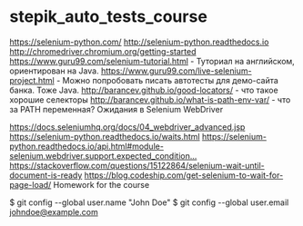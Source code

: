 # stepik_auto_tests_course
https://selenium-python.com/
http://selenium-python.readthedocs.io
http://chromedriver.chromium.org/getting-started﻿
﻿https://www.guru99.com/selenium-tutorial.html - ﻿Туториал на английском, ориентирован на Java.﻿
https://www.guru99.com/live-selenium-project.html - ﻿Можно попробовать писать автотесты для демо-сайта ﻿банка. Тоже Java.
http://barancev.github.io/good-locators/ - что такое хорошие селекторы
http://barancev.github.io/what-is-path-env-var/ - что за PATH переменная? 
Ожидания в Selenium WebDriver

https://docs.seleniumhq.org/docs/04_webdriver_advanced.jsp
https://selenium-python.readthedocs.io/waits.html﻿
https://selenium-python.readthedocs.io/api.html#module-selenium.webdriver.support.expected_condition...﻿
https://stackoverflow.com/questions/15122864/selenium-wait-until-document-is-ready
https://blog.codeship.com/get-selenium-to-wait-for-page-load/
Homework for the course

$ git config --global user.name "John Doe"
$ git config --global user.email johndoe@example.com